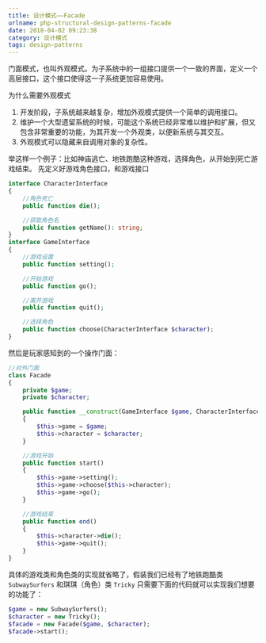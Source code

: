 ```yaml
---
title: 设计模式——Facade
urlname: php-structural-design-patterns-facade
date: 2018-04-02 09:23:38
category: 设计模式
tags: design-patterns
---
```


门面模式，也叫外观模式。为子系统中的一组接口提供一个一致的界面，定义一个高层接口，这个接口使得这一子系统更加容易使用。

为什么需要外观模式

1. 开发阶段，子系统越来越复杂，增加外观模式提供一个简单的调用接口。
2. 维护一个大型遗留系统的时候，可能这个系统已经非常难以维护和扩展，但又包含非常重要的功能，为其开发一个外观类，以便新系统与其交互。
3. 外观模式可以隐藏来自调用对象的复杂性。

<!-- more -->

举这样一个例子：比如神庙逃亡、地铁跑酷这种游戏，选择角色，从开始到死亡游戏结束。
先定义好游戏角色接口，和游戏接口

```php
interface CharacterInterface
{
    //角色死亡
    public function die();

    //获取角色名
    public function getName(): string;
}
interface GameInterface
{
    //游戏设置
    public function setting();

    //开始游戏
    public function go();

    //离开游戏
    public function quit();

    //选择角色
    public function choose(CharacterInterface $character);
}
```

然后是玩家感知到的一个操作门面：

```php
//对外门面
class Facade
{
    private $game;
    private $character;

    public function __construct(GameInterface $game, CharacterInterface $character)
    {
        $this->game = $game;
        $this->character = $character;
    }

    //游戏开始
    public function start()
    {
        $this->game->setting();
        $this->game->choose($this->character);
        $this->game->go();
    }

    //游戏结束
    public function end()
    {
        $this->character->die();
        $this->game->quit();
    }
}
```

具体的游戏类和角色类的实现就省略了，假装我们已经有了地铁跑酷类 `SubwaySurfers` 和琪琪（角色）类 `Tricky`
只需要下面的代码就可以实现我们想要的功能了：

```php
$game = new SubwaySurfers();
$character = new Tricky();
$facade = new Facade($game, $character);
$facade->start();
```
